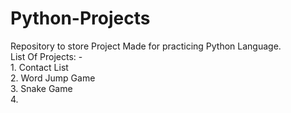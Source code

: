 # Python-Projects
Repository to store Project Made for practicing Python Language.  
List Of Projects: -  
    1. Contact List  
    2. Word Jump Game  
    3. Snake Game  
    4.
